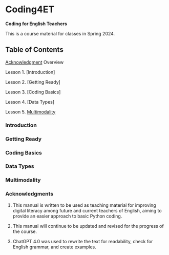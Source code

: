 # Coding4ET
**Coding for English Teachers**

This is a course material for classes in Spring 2024.

## Table of Contents

[Acknowledgment](###Acknowledgments)
Overview

Lesson 1. [Introduction]

Lesson 2. [Getting Ready]

Lesson 3. [Coding Basics]

Lesson 4. [Data Types]

Lesson 5. [Multimodality](#multimodality)


### Introduction


### Getting Ready


### Coding Basics


### Data Types


### Multimodality



### Acknowledgments

1. This manual is written to be used as teaching material for improving digital literacy among future and current teachers of English, aiming to provide an easier approach to basic Python coding.

2. This manual will continue to be updated and revised for the progress of the course.

3. ChatGPT 4.0 was used to rewrite the text for readability, check for English grammar, and create examples.
